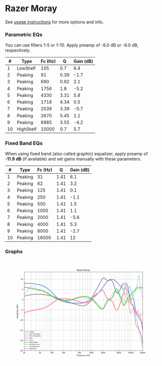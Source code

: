 # Razer Moray
See [usage instructions](https://github.com/jaakkopasanen/AutoEq#usage) for more options and info.

### Parametric EQs
You can use filters 1-5 or 1-10. Apply preamp of -6.0 dB or -6.0 dB, respectively.

|   # | Type      |   Fc (Hz) |    Q |   Gain (dB) |
|-----|-----------|-----------|------|-------------|
|   1 | LowShelf  |       105 | 0.7  |         6.4 |
|   2 | Peaking   |        91 | 0.39 |        -1.7 |
|   3 | Peaking   |       690 | 0.92 |         2.1 |
|   4 | Peaking   |      1756 | 1.8  |        -5.2 |
|   5 | Peaking   |      4330 | 3.31 |         5.8 |
|   6 | Peaking   |      1718 | 4.34 |         0.5 |
|   7 | Peaking   |      2039 | 3.39 |        -0.7 |
|   8 | Peaking   |      2670 | 5.45 |         1.1 |
|   9 | Peaking   |      6885 | 3.55 |        -4.2 |
|  10 | HighShelf |     10000 | 0.7  |         5.7 |

### Fixed Band EQs
When using fixed band (also called graphic) equalizer, apply preamp of **-11.9 dB** (if available) and set gains manually with these parameters.

|   # | Type    |   Fc (Hz) |    Q |   Gain (dB) |
|-----|---------|-----------|------|-------------|
|   1 | Peaking |        31 | 1.41 |         6.1 |
|   2 | Peaking |        62 | 1.41 |         3.2 |
|   3 | Peaking |       125 | 1.41 |         0.1 |
|   4 | Peaking |       250 | 1.41 |        -1.1 |
|   5 | Peaking |       500 | 1.41 |         1.5 |
|   6 | Peaking |      1000 | 1.41 |         1.1 |
|   7 | Peaking |      2000 | 1.41 |        -5.6 |
|   8 | Peaking |      4000 | 1.41 |         5.3 |
|   9 | Peaking |      8000 | 1.41 |        -2.7 |
|  10 | Peaking |     16000 | 1.41 |        12   |

### Graphs
![](./Razer%20Moray.png)
